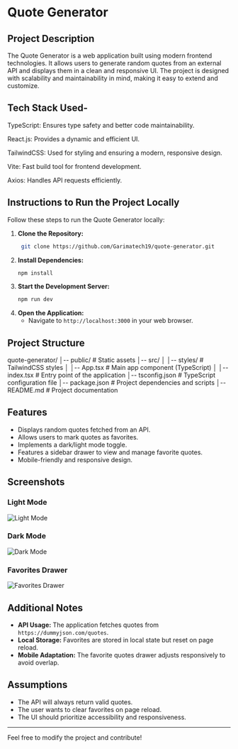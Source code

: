 # Quote Generator

## Project Description
The Quote Generator is a web application built using modern frontend technologies. It allows users to generate random quotes from an external API and displays them in a clean and responsive UI. The project is designed with scalability and maintainability in mind, making it easy to extend and customize.

## Tech Stack Used-

TypeScript: Ensures type safety and better code maintainability.

React.js: Provides a dynamic and efficient UI.

TailwindCSS: Used for styling and ensuring a modern, responsive design.

Vite: Fast build tool for frontend development.

Axios: Handles API requests efficiently.

## Instructions to Run the Project Locally

Follow these steps to run the Quote Generator locally:

1. **Clone the Repository:**
   ```bash
    git clone https://github.com/Garimatech19/quote-generator.git
   ```
2. **Install Dependencies:**
   ```bash
   npm install
   ```
3. **Start the Development Server:**
   ```bash
   npm run dev
   ```
4. **Open the Application:**
   - Navigate to `http://localhost:3000` in your web browser.
  
## Project Structure
quote-generator/
│-- public/            # Static assets
│-- src/
│   │-- styles/        # TailwindCSS styles
│   │-- App.tsx        # Main app component (TypeScript)
│   │-- index.tsx      # Entry point of the application
│-- tsconfig.json      # TypeScript configuration file
│-- package.json       # Project dependencies and scripts
│-- README.md          # Project documentation

## Features
- Displays random quotes fetched from an API.
- Allows users to mark quotes as favorites.
- Implements a dark/light mode toggle.
- Features a sidebar drawer to view and manage favorite quotes.
- Mobile-friendly and responsive design.

## Screenshots
### Light Mode
![Light Mode](https://github.com/user-attachments/assets/79cf2bbc-243e-4fef-be3a-6f2348aa87aa)

### Dark Mode
![Dark Mode](https://github.com/user-attachments/assets/afdc1ed5-77bf-49c8-9323-a39c1ad3b2b2)

### Favorites Drawer
![Favorites Drawer](https://github.com/user-attachments/assets/84633a67-ea26-4ca1-b437-0a26d86aa0cf)

## Additional Notes
- **API Usage:** The application fetches quotes from `https://dummyjson.com/quotes`.
- **Local Storage:** Favorites are stored in local state but reset on page reload.
- **Mobile Adaptation:** The favorite quotes drawer adjusts responsively to avoid overlap.

## Assumptions
- The API will always return valid quotes.
- The user wants to clear favorites on page reload.
- The UI should prioritize accessibility and responsiveness.

---

Feel free to modify the project and contribute!

